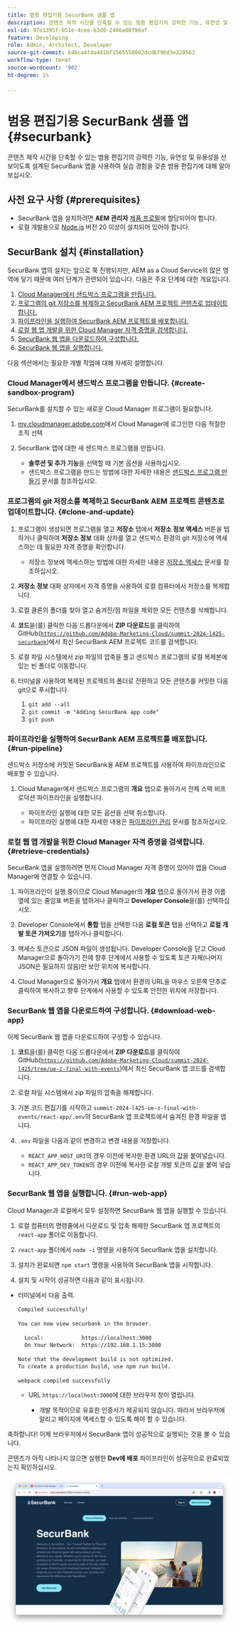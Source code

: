 ```yaml
---
title: 범용 편집기용 SecurBank 샘플 앱
description: 콘텐츠 제작 시간을 단축할 수 있는 범용 편집기의 강력한 기능, 유연성 및 유용성을 선보이도록 설계된 SecurBank 앱을 사용하여 실습 경험을 갖춘 범용 편집기에 대해 알아보십시오.
exl-id: 97e1395f-b51e-4cee-b1d0-2466a08f96af
feature: Developing
role: Admin, Architect, Developer
source-git-commit: 646ca4f4a441bf1565558002dcd6f96d3e228563
workflow-type: tm+mt
source-wordcount: '902'
ht-degree: 1%

---
```


# 범용 편집기용 SecurBank 샘플 앱 {#securbank}

콘텐츠 제작 시간을 단축할 수 있는 범용 편집기의 강력한 기능, 유연성 및 유용성을 선보이도록 설계된 SecurBank 앱을 사용하여 실습 경험을 갖춘 범용 편집기에 대해 알아보십시오.

## 사전 요구 사항 {#prerequisites}

* SecurBank 앱을 설치하려면 **AEM 관리자** [제품 프로필](/help/journey-onboarding/assign-profiles-aem.md)에 할당되어야 합니다.
* 로컬 개발용으로 [Node.js](https://nodejs.org) 버전 20 이상이 설치되어 있어야 합니다.

## SecurBank 설치 {#installation}

SecurBank 앱의 설치는 앞으로 쭉 진행되지만, AEM as a Cloud Service의 많은 영역에 닿기 때문에 여러 단계가 관련되어 있습니다. 다음은 주요 단계에 대한 개요입니다.

1. [Cloud Manager에서 샌드박스 프로그램을 만듭니다.](#create-sandbox-program)
1. [프로그램의 git 저장소를 복제하고 SecurBank AEM 프로젝트 콘텐츠로 업데이트합니다.](#clone-and-update)
1. [파이프라인을 실행하여 SecurBank AEM 프로젝트를 배포합니다.](#run-pipeline)
1. [로컬 웹 앱 개발을 위한 Cloud Manager 자격 증명을 검색합니다.](#retrieve-credentials)
1. [SecurBank 웹 앱을 다운로드하여 구성합니다.](#download-web-app)
1. [SecurBank 웹 앱을 실행합니다.](#run-web-app)

다음 섹션에서는 필요한 개별 작업에 대해 자세히 설명합니다.

### Cloud Manager에서 샌드박스 프로그램을 만듭니다. {#create-sandbox-program}

SecurBank를 설치할 수 있는 새로운 Cloud Manager 프로그램이 필요합니다.

1. [my.cloudmanager.adobe.com](https://my.cloudmanager.adobe.com/)에서 Cloud Manager에 로그인한 다음 적절한 조직 선택

1. SecurBank 앱에 대한 새 샌드박스 프로그램을 만듭니다.

   * **솔루션 및 추가 기능**&#x200B;을 선택할 때 기본 옵션을 사용하십시오.
   * 샌드박스 프로그램을 만드는 방법에 대한 자세한 내용은 [샌드박스 프로그램 만들기](/help/implementing/cloud-manager/getting-access-to-aem-in-cloud/creating-sandbox-programs.md) 문서를 참조하십시오.

### 프로그램의 git 저장소를 복제하고 SecurBank AEM 프로젝트 콘텐츠로 업데이트합니다. {#clone-and-update}

1. 프로그램이 생성되면 프로그램을 열고 **저장소** 탭에서 **저장소 정보 액세스** 버튼을 탭하거나 클릭하여 **저장소 정보** 대화 상자를 열고 샌드박스 환경의 git 저장소에 액세스하는 데 필요한 자격 증명을 확인합니다.

   * 저장소 정보에 액세스하는 방법에 대한 자세한 내용은 [저장소 액세스](/help/implementing/cloud-manager/managing-code/accessing-repos.md) 문서를 참조하십시오.

1. **저장소 정보** 대화 상자에서 자격 증명을 사용하여 로컬 컴퓨터에서 저장소를 복제합니다.

1. 로컬 클론의 폴더를 찾아 열고 숨겨진/점 파일을 제외한 모든 컨텐츠를 삭제합니다.

1. **코드**&#x200B;을(를) 클릭한 다음 드롭다운에서 **ZIP 다운로드**&#x200B;를 클릭하여 GitHub([`https://github.com/Adobe-Marketing-Cloud/summit-2024-l425-securbank`](https://github.com/Adobe-Marketing-Cloud/summit-2024-l425-securbank))에서 최신 SecurBank AEM 프로젝트 코드를 검색합니다.

1. 로컬 파일 시스템에서 zip 파일의 압축을 풀고 샌드박스 프로그램의 로컬 복제본에 있는 빈 폴더로 이동합니다.

1. 터미널을 사용하여 복제된 프로젝트의 폴더로 전환하고 모든 콘텐츠를 커밋한 다음 git으로 푸시합니다.

   1. `git add --all`
   1. `git commit -m "Adding SecurBank app code"`
   1. `git push`

### 파이프라인을 실행하여 SecurBank AEM 프로젝트를 배포합니다. {#run-pipeline}

샌드박스 저장소에 커밋된 SecurBank용 AEM 프로젝트를 사용하여 파이프라인으로 배포할 수 있습니다.

1. Cloud Manager에서 샌드박스 프로그램의 **개요** 탭으로 돌아가서 전체 스택 비프로덕션 파이프라인을 실행합니다.

   * 파이프라인 실행에 대한 모든 옵션을 선택 취소합니다.
   * 파이프라인 실행에 대한 자세한 내용은 [파이프라인 관리](/help/implementing/cloud-manager/configuring-pipelines/managing-pipelines.md#running-pipelines) 문서를 참조하십시오.

### 로컬 웹 앱 개발을 위한 Cloud Manager 자격 증명을 검색합니다. {#retrieve-credentials}

SecurBank 앱을 실행하려면 먼저 Cloud Manager 자격 증명이 있어야 앱을 Cloud Manager에 연결할 수 있습니다.

1. 파이프라인이 실행 중이므로 Cloud Manager의 **개요** 탭으로 돌아가서 환경 이름 옆에 있는 줄임표 버튼을 탭하거나 클릭하고 **Developer Console**&#x200B;을(를) 선택하십시오.

1. Developer Console에서 **통합** 탭을 선택한 다음 **로컬 토큰** 탭을 선택하고 **로컬 개발 토큰 가져오기**&#x200B;를 탭하거나 클릭합니다.

1. 액세스 토큰으로 JSON 파일이 생성됩니다. Developer Console을 닫고 Cloud Manager으로 돌아가기 전에 향후 단계에서 사용할 수 있도록 토큰 자체(나머지 JSON은 필요하지 않음)만 보안 위치에 복사합니다.

1. Cloud Manager으로 돌아가서 **개요** 탭에서 환경의 URL을 마우스 오른쪽 단추로 클릭하여 복사하고 향후 단계에서 사용할 수 있도록 안전한 위치에 저장합니다.

### SecurBank 웹 앱을 다운로드하여 구성합니다. {#download-web-app}

이제 SecurBank 웹 앱을 다운로드하여 구성할 수 있습니다.

1. **코드**&#x200B;을(를) 클릭한 다음 드롭다운에서 **ZIP 다운로드**&#x200B;를 클릭하여 GitHub([`https://github.com/Adobe-Marketing-Cloud/summit-2024-l425/tree/ue-z-final-with-events`](https://github.com/Adobe-Marketing-Cloud/summit-2024-l425/tree/ue-z-final-with-events))에서 최신 SecurBank 앱 코드를 검색합니다.

1. 로컬 파일 시스템에서 zip 파일의 압축을 해제합니다.

1. 기본 코드 편집기를 시작하고 `summit-2024-l425-ue-z-final-with-events/react-app/.env`의 SecurBank 앱 프로젝트에서 숨겨진 환경 파일을 엽니다.

1. `.env` 파일을 다음과 같이 변경하고 변경 내용을 저장합니다.

   * `REACT_APP_HOST_URI`의 경우 이전에 복사한 환경 URL의 값을 붙여넣습니다.
   * `REACT_APP_DEV_TOKEN`의 경우 이전에 복사한 로컬 개발 토큰의 값을 붙여 넣습니다.

### SecurBank 웹 앱을 실행합니다. {#run-web-app}

Cloud Manager과 로컬에서 모두 설정하면 SecurBank 웹 앱을 실행할 수 있습니다.

1. 로컬 컴퓨터의 명령줄에서 다운로드 및 압축 해제한 SecurBank 앱 프로젝트의 `react-app` 폴더로 이동합니다.

1. `react-app` 폴더에서 `node -i` 명령을 사용하여 SecurBank 앱을 설치합니다.

1. 설치가 완료되면 `npm start` 명령을 사용하여 SecurBank 앱을 시작합니다.

1. 설치 및 시작이 성공하면 다음과 같이 표시됩니다.

* 터미널에서 다음 출력.

  ```text
  Compiled successfully!
  
  You can now view securbank in the browser.
  
    Local:            https://localhost:3000
    On Your Network:  https://192.168.1.15:3000
  
  Note that the development build is not optimized.
  To create a production build, use npm run build.
  
  webpack compiled successfully
  ```

   * URL `https://localhost:3000`에 대한 브라우저 창이 열립니다.

      * 개발 목적이므로 유효한 인증서가 제공되지 않습니다. 따라서 브라우저에 알리고 페이지에 액세스할 수 있도록 해야 할 수 있습니다.

축하합니다! 이제 브라우저에서 SecurBank 앱이 성공적으로 실행되는 것을 볼 수 있습니다.

콘텐츠가 아직 나타나지 않으면 실행한 **Dev에 배포** 파이프라인이 성공적으로 완료되었는지 확인하십시오.

![브라우저에서 SecurBank 앱](assets/securbank.png)
